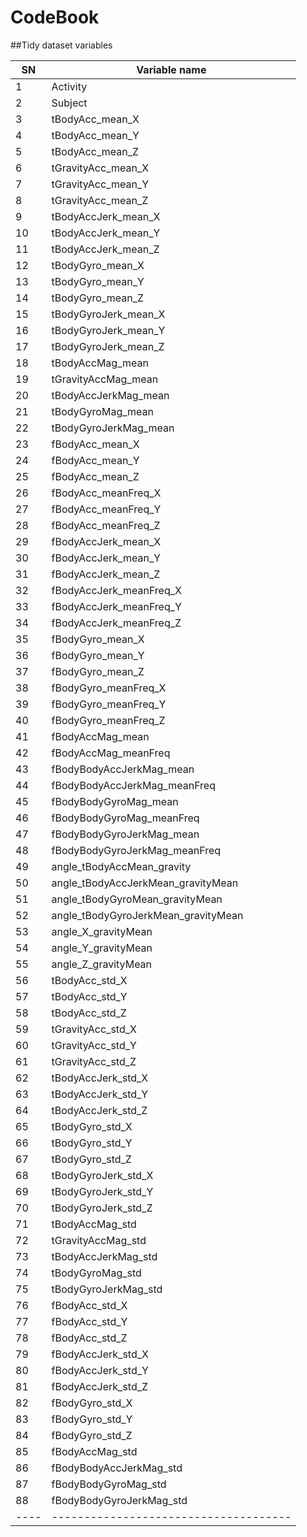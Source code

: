 CodeBook
=========

##Tidy dataset variables


| SN |            Variable name            |
|----|-------------------------------------|
|  1 | Activity                            |
|  2 | Subject                             |
|  3 | tBodyAcc_mean_X                     |
|  4 | tBodyAcc_mean_Y                     |
|  5 | tBodyAcc_mean_Z                     |
|  6 | tGravityAcc_mean_X                  |
|  7 | tGravityAcc_mean_Y                  |
|  8 | tGravityAcc_mean_Z                  |
|  9 | tBodyAccJerk_mean_X                 |
| 10 | tBodyAccJerk_mean_Y                 |
| 11 | tBodyAccJerk_mean_Z                 |
| 12 | tBodyGyro_mean_X                    |
| 13 | tBodyGyro_mean_Y                    |
| 14 | tBodyGyro_mean_Z                    |
| 15 | tBodyGyroJerk_mean_X                |
| 16 | tBodyGyroJerk_mean_Y                |
| 17 | tBodyGyroJerk_mean_Z                |
| 18 | tBodyAccMag_mean                    |
| 19 | tGravityAccMag_mean                 |
| 20 | tBodyAccJerkMag_mean                |
| 21 | tBodyGyroMag_mean                   |
| 22 | tBodyGyroJerkMag_mean               |
| 23 | fBodyAcc_mean_X                     |
| 24 | fBodyAcc_mean_Y                     |
| 25 | fBodyAcc_mean_Z                     |
| 26 | fBodyAcc_meanFreq_X                 |
| 27 | fBodyAcc_meanFreq_Y                 |
| 28 | fBodyAcc_meanFreq_Z                 |
| 29 | fBodyAccJerk_mean_X                 |
| 30 | fBodyAccJerk_mean_Y                 |
| 31 | fBodyAccJerk_mean_Z                 |
| 32 | fBodyAccJerk_meanFreq_X             |
| 33 | fBodyAccJerk_meanFreq_Y             |
| 34 | fBodyAccJerk_meanFreq_Z             |
| 35 | fBodyGyro_mean_X                    |
| 36 | fBodyGyro_mean_Y                    |
| 37 | fBodyGyro_mean_Z                    |
| 38 | fBodyGyro_meanFreq_X                |
| 39 | fBodyGyro_meanFreq_Y                |
| 40 | fBodyGyro_meanFreq_Z                |
| 41 | fBodyAccMag_mean                    |
| 42 | fBodyAccMag_meanFreq                |
| 43 | fBodyBodyAccJerkMag_mean            |
| 44 | fBodyBodyAccJerkMag_meanFreq        |
| 45 | fBodyBodyGyroMag_mean               |
| 46 | fBodyBodyGyroMag_meanFreq           |
| 47 | fBodyBodyGyroJerkMag_mean           |
| 48 | fBodyBodyGyroJerkMag_meanFreq       |
| 49 | angle_tBodyAccMean_gravity          |
| 50 | angle_tBodyAccJerkMean_gravityMean  |
| 51 | angle_tBodyGyroMean_gravityMean     |
| 52 | angle_tBodyGyroJerkMean_gravityMean |
| 53 | angle_X_gravityMean                 |
| 54 | angle_Y_gravityMean                 |
| 55 | angle_Z_gravityMean                 |
| 56 | tBodyAcc_std_X                      |
| 57 | tBodyAcc_std_Y                      |
| 58 | tBodyAcc_std_Z                      |
| 59 | tGravityAcc_std_X                   |
| 60 | tGravityAcc_std_Y                   |
| 61 | tGravityAcc_std_Z                   |
| 62 | tBodyAccJerk_std_X                  |
| 63 | tBodyAccJerk_std_Y                  |
| 64 | tBodyAccJerk_std_Z                  |
| 65 | tBodyGyro_std_X                     |
| 66 | tBodyGyro_std_Y                     |
| 67 | tBodyGyro_std_Z                     |
| 68 | tBodyGyroJerk_std_X                 |
| 69 | tBodyGyroJerk_std_Y                 |
| 70 | tBodyGyroJerk_std_Z                 |
| 71 | tBodyAccMag_std                     |
| 72 | tGravityAccMag_std                  |
| 73 | tBodyAccJerkMag_std                 |
| 74 | tBodyGyroMag_std                    |
| 75 | tBodyGyroJerkMag_std                |
| 76 | fBodyAcc_std_X                      |
| 77 | fBodyAcc_std_Y                      |
| 78 | fBodyAcc_std_Z                      |
| 79 | fBodyAccJerk_std_X                  |
| 80 | fBodyAccJerk_std_Y                  |
| 81 | fBodyAccJerk_std_Z                  |
| 82 | fBodyGyro_std_X                     |
| 83 | fBodyGyro_std_Y                     |
| 84 | fBodyGyro_std_Z                     |
| 85 | fBodyAccMag_std                     |
| 86 | fBodyBodyAccJerkMag_std             |
| 87 | fBodyBodyGyroMag_std                |
| 88 | fBodyBodyGyroJerkMag_std            |
|----|-------------------------------------|